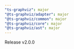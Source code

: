 ```yaml
---
"ts-graphviz": major
"@ts-graphviz/adapter": major
"@ts-graphviz/common": major
"@ts-graphviz/core": major
"@ts-graphviz/ast": major
---
```


Release v2.0.0
